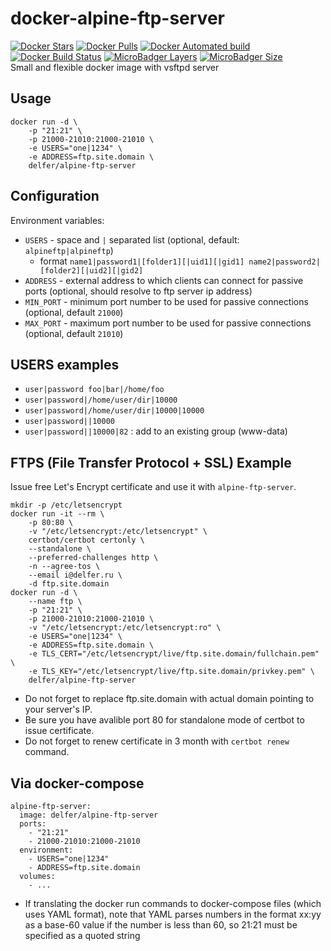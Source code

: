 # docker-alpine-ftp-server
[![Docker Stars](https://img.shields.io/docker/stars/delfer/alpine-ftp-server.svg)](https://hub.docker.com/r/delfer/alpine-ftp-server/) [![Docker Pulls](https://img.shields.io/docker/pulls/delfer/alpine-ftp-server.svg)](https://hub.docker.com/r/delfer/alpine-ftp-server/) [![Docker Automated build](https://img.shields.io/docker/automated/delfer/alpine-ftp-server.svg)](https://hub.docker.com/r/delfer/alpine-ftp-server/) [![Docker Build Status](https://img.shields.io/docker/build/delfer/alpine-ftp-server.svg)](https://hub.docker.com/r/delfer/alpine-ftp-server/) [![MicroBadger Layers](https://img.shields.io/microbadger/layers/delfer/alpine-ftp-server.svg)](https://hub.docker.com/r/delfer/alpine-ftp-server/) [![MicroBadger Size](https://img.shields.io/microbadger/image-size/delfer/alpine-ftp-server.svg)](https://hub.docker.com/r/delfer/alpine-ftp-server/)  
Small and flexible docker image with vsftpd server

## Usage
```
docker run -d \
    -p "21:21" \
    -p 21000-21010:21000-21010 \
    -e USERS="one|1234" \
    -e ADDRESS=ftp.site.domain \
    delfer/alpine-ftp-server
```

## Configuration

Environment variables:
- `USERS` - space and `|` separated list (optional, default: `alpineftp|alpineftp`)
  - format `name1|password1|[folder1][|uid1][|gid1] name2|password2|[folder2][|uid2][|gid2]`
- `ADDRESS` - external address to which clients can connect for passive ports (optional, should resolve to ftp server ip address)
- `MIN_PORT` - minimum port number to be used for passive connections (optional, default `21000`)
- `MAX_PORT` - maximum port number to be used for passive connections (optional, default `21010`)

## USERS examples

- `user|password foo|bar|/home/foo`
- `user|password|/home/user/dir|10000`
- `user|password|/home/user/dir|10000|10000`
- `user|password||10000`
- `user|password||10000|82` : add to an existing group (www-data)

## FTPS (File Transfer Protocol + SSL) Example

Issue free Let's Encrypt certificate and use it with `alpine-ftp-server`.

```
mkdir -p /etc/letsencrypt
docker run -it --rm \
    -p 80:80 \
    -v "/etc/letsencrypt:/etc/letsencrypt" \
    certbot/certbot certonly \
    --standalone \
    --preferred-challenges http \
    -n --agree-tos \
    --email i@delfer.ru \
    -d ftp.site.domain
docker run -d \
    --name ftp \
    -p "21:21" \
    -p 21000-21010:21000-21010 \
    -v "/etc/letsencrypt:/etc/letsencrypt:ro" \
    -e USERS="one|1234" \
    -e ADDRESS=ftp.site.domain \
    -e TLS_CERT="/etc/letsencrypt/live/ftp.site.domain/fullchain.pem" \
    -e TLS_KEY="/etc/letsencrypt/live/ftp.site.domain/privkey.pem" \
    delfer/alpine-ftp-server
```

- Do not forget to replace ftp.site.domain with actual domain pointing to your server's IP.
- Be sure you have avalible port 80 for standalone mode of certbot to issue certificate.
- Do not forget to renew certificate in 3 month with `certbot renew` command.

## Via docker-compose
```
alpine-ftp-server:
  image: delfer/alpine-ftp-server
  ports:
    - "21:21"
    - 21000-21010:21000-21010
  environment:
    - USERS="one|1234"
    - ADDRESS=ftp.site.domain
  volumes:
    - ...
```
- If translating the docker run commands to docker-compose files (which uses YAML format), note that YAML parses numbers in
  the format xx:yy as a base-60 value if the number is less than 60, so 21:21 must be specified as a quoted string
